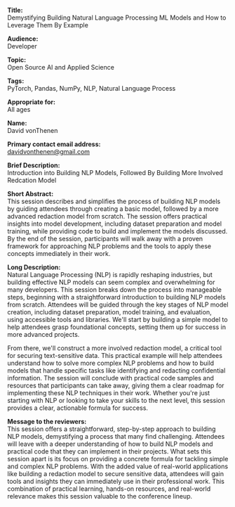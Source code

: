 **Title:**  
Demystifying Building Natural Language Processing ML Models and How to Leverage Them By Example

**Audience:**  
Developer

**Topic:**  
Open Source AI and Applied Science

**Tags:**  
PyTorch, Pandas, NumPy, NLP, Natural Language Process

**Appropriate for:**  
All ages

**Name:**  
David vonThenen

**Primary contact email address:**  
davidvonthenen@gmail.com

**Brief Description:**  
Introduction into Building NLP Models, Followed By Building More Involved Redcation Model

**Short Abstract:**  
This session describes and simplifies the process of building NLP models by guiding attendees through creating a basic model, followed by a more advanced redaction model from scratch. The session offers practical insights into model development, including dataset preparation and model training, while providing code to build and implement the models discussed. By the end of the session, participants will walk away with a proven framework for approaching NLP problems and the tools to apply these concepts immediately in their work.

**Long Description:**  
Natural Language Processing (NLP) is rapidly reshaping industries, but building effective NLP models can seem complex and overwhelming for many developers. This session breaks down the process into manageable steps, beginning with a straightforward introduction to building NLP models from scratch. Attendees will be guided through the key stages of NLP model creation, including dataset preparation, model training, and evaluation, using accessible tools and libraries. We'll start by building a simple model to help attendees grasp foundational concepts, setting them up for success in more advanced projects.

From there, we'll construct a more involved redaction model, a critical tool for securing text-sensitive data. This practical example will help attendees understand how to solve more complex NLP problems and how to build models that handle specific tasks like identifying and redacting confidential information. The session will conclude with practical code samples and resources that participants can take away, giving them a clear roadmap for implementing these NLP techniques in their work. Whether you're just starting with NLP or looking to take your skills to the next level, this session provides a clear, actionable formula for success.

**Message to the reviewers:**  
This session offers a straightforward, step-by-step approach to building NLP models, demystifying a process that many find challenging. Attendees will leave with a deeper understanding of how to build NLP models and practical code that they can implement in their projects. What sets this session apart is its focus on providing a concrete formula for tackling simple and complex NLP problems. With the added value of real-world applications like building a redaction model to secure sensitive data, attendees will gain tools and insights they can immediately use in their professional work. This combination of practical learning, hands-on resources, and real-world relevance makes this session valuable to the conference lineup.